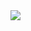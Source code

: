 <img src="https://github-readme-stats.vercel.app/api?username=TitouanBgr&show_icons=true&theme=algolia">
